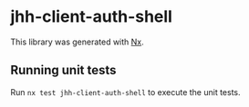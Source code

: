 # jhh-client-auth-shell

This library was generated with [Nx](https://nx.dev).

## Running unit tests

Run `nx test jhh-client-auth-shell` to execute the unit tests.
